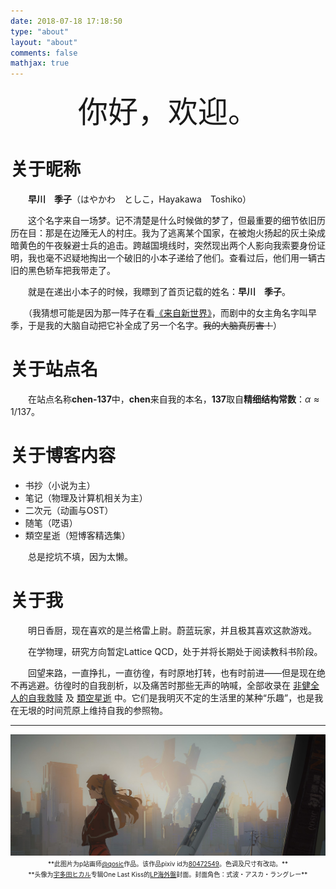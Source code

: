 ```yaml
---
date: 2018-07-18 17:18:50
type: "about"
layout: "about"
comments: false
mathjax: true
---
```


<center><font size = 8> 你好，欢迎。 </font></center>

# 关于昵称

　　**早川　季子**（はやかわ　としこ，Hayakawa　Toshiko）

　　这个名字来自一场梦。记不清楚是什么时候做的梦了，但最重要的细节依旧历历在目：那是在边陲无人的村庄。我为了逃离某个国家，在被炮火扬起的灰土染成暗黄色的午夜躲避士兵的追击。跨越国境线时，突然现出两个人影向我索要身份证明，我也毫不迟疑地掏出一个破旧的小本子递给了他们。查看过后，他们用一辆古旧的黑色轿车把我带走了。

　　就是在递出小本子的时候，我瞟到了首页记载的姓名：**早川　季子**。

　　（我猜想可能是因为那一阵子在看[《来自新世界》](https://zh.wikipedia.org/wiki/來自新世界#電視動畫)，而剧中的女主角名字叫早季，于是我的大脑自动把它补全成了另一个名字。~~我的大脑真厉害！~~）

# 关于站点名

　　在站点名称**chen-137**中，**chen**来自我的本名，**137**取自**精细结构常数**：$\alpha \approx 1/137$。

# 关于博客内容

- 书抄（小说为主）
- 笔记（物理及计算机相关为主）
- 二次元（动画与OST）
- 随笔（呓语）
- 類空星逝（短博客精选集）

　　总是挖坑不填，因为太懒。

# 关于我

　　明日香厨，现在喜欢的是兰格雷上尉。蔚蓝玩家，并且极其喜欢这款游戏。

　　在学物理，研究方向暂定Lattice QCD，处于并将长期处于阅读教科书阶段。

　　回望来路，一直挣扎，一直彷徨，有时原地打转，也有时前进——但是现在绝不再逃避。彷徨时的自我剖析，以及痛苦时那些无声的呐喊，全部收录在 [非健全人的自我救赎](https://blog.chen-137.me/tags/非健全人的自我救赎/) 及 [類空星逝](https://blog.chen-137.me/microblog/) 中。它们是我明灭不定的生活里的某种“乐趣”，也是我在无垠的时间荒原上维持自我的参照物。

***

<img src="index/Asuka.jpg" alt="Asuka" width="682">

<center><font size = 1> **此图片为p站画师<a href="https://www.pixiv.net/users/13447132/">@qosic</a>作品。该作品pixiv id为<a href="https://www.pixiv.net/artworks/80472549/">80472549</a>。色调及尺寸有改动。** </font></center>

<center><font size = 1> **头像为<a href="https://www.utadahikaru.jp">宇多田ヒカル</a>专辑One Last Kiss的<a href="https://www.utadahikaru.jp/music/album/title_20.html">LP海外盤</a>封面。封面角色：式波・アスカ・ラングレー** </font></center>